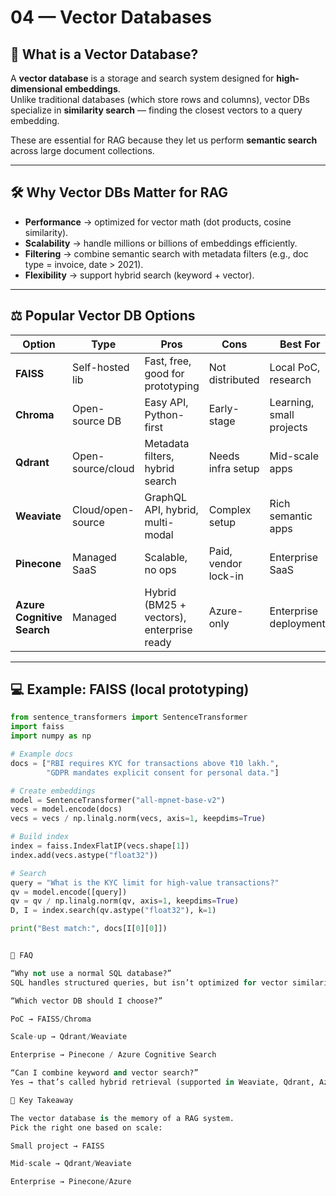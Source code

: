 # 04 — Vector Databases

## 📌 What is a Vector Database?
A **vector database** is a storage and search system designed for **high-dimensional embeddings**.  
Unlike traditional databases (which store rows and columns), vector DBs specialize in **similarity search** — finding the closest vectors to a query embedding.

These are essential for RAG because they let us perform **semantic search** across large document collections.

---

## 🛠️ Why Vector DBs Matter for RAG
- **Performance** → optimized for vector math (dot products, cosine similarity).
- **Scalability** → handle millions or billions of embeddings efficiently.
- **Filtering** → combine semantic search with metadata filters (e.g., doc type = invoice, date > 2021).
- **Flexibility** → support hybrid search (keyword + vector).

---

## ⚖️ Popular Vector DB Options

| Option      | Type        | Pros | Cons | Best For |
|-------------|------------|------|------|----------|
| **FAISS**   | Self-hosted lib | Fast, free, good for prototyping | Not distributed | Local PoC, research |
| **Chroma**  | Open-source DB | Easy API, Python-first | Early-stage | Learning, small projects |
| **Qdrant**  | Open-source/cloud | Metadata filters, hybrid search | Needs infra setup | Mid-scale apps |
| **Weaviate**| Cloud/open-source | GraphQL API, hybrid, multi-modal | Complex setup | Rich semantic apps |
| **Pinecone**| Managed SaaS | Scalable, no ops | Paid, vendor lock-in | Enterprise SaaS |
| **Azure Cognitive Search** | Managed | Hybrid (BM25 + vectors), enterprise ready | Azure-only | Enterprise deployments |

---

## 💻 Example: FAISS (local prototyping)
```python
from sentence_transformers import SentenceTransformer
import faiss
import numpy as np

# Example docs
docs = ["RBI requires KYC for transactions above ₹10 lakh.",
        "GDPR mandates explicit consent for personal data."]

# Create embeddings
model = SentenceTransformer("all-mpnet-base-v2")
vecs = model.encode(docs)
vecs = vecs / np.linalg.norm(vecs, axis=1, keepdims=True)

# Build index
index = faiss.IndexFlatIP(vecs.shape[1])
index.add(vecs.astype("float32"))

# Search
query = "What is the KYC limit for high-value transactions?"
qv = model.encode([query])
qv = qv / np.linalg.norm(qv, axis=1, keepdims=True)
D, I = index.search(qv.astype("float32"), k=1)

print("Best match:", docs[I[0][0]])


🧠 FAQ

“Why not use a normal SQL database?”
SQL handles structured queries, but isn’t optimized for vector similarity search.

“Which vector DB should I choose?”

PoC → FAISS/Chroma

Scale-up → Qdrant/Weaviate

Enterprise → Pinecone / Azure Cognitive Search

“Can I combine keyword and vector search?”
Yes → that’s called hybrid retrieval (supported in Weaviate, Qdrant, Azure).

🎯 Key Takeaway

The vector database is the memory of a RAG system.
Pick the right one based on scale:

Small project → FAISS

Mid-scale → Qdrant/Weaviate

Enterprise → Pinecone/Azure

